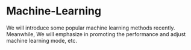 # Machine-Learning
We will introduce some popular machine learning methods recently. Meanwhile, We will emphasize in promoting the performance and adjust machine learning mode, etc. 
